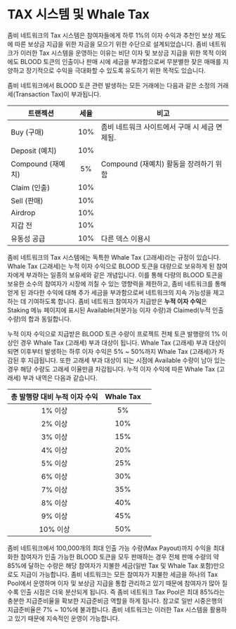 # TAX 시스템 및 Whale Tax

좀비 네트워크의 Tax 시스템은 참여자들에게 하루 1%의 이자 수익과 추천인 보상 제도에 따른 보상금 지급을 위한 자금을 모으기 위한 수단으로 설계되었습니다. 좀비 네트워크가 이러한 Tax 시스템을 운영하는 이유는 비단 이자 및 보상금 지급을 위한 목적 이외에도 BLOOD 토큰의 인출이나 판매 시에 세금을 부과함으로써 무분별한 잦은 매매를 지양하고 장기적으로 수익을 극대화할 수 있도록 유도하기 위한 목적도 있습니다.

좀비 네트워크에서 BLOOD 토큰 관련 발생하는 모든 거래에는 다음과 같은 소정의 거래세(Transaction Tax)이 부과됩니다.

| **트랜젝션**       | **세율**  |                          **비고** |
| -------------- | :-----: | ------------------------------- |
| Buy (구매)       |   10%   | 좀비 네트워크 사이트에서 구매 시 세금 면제됨.      |
| Deposit (예치)   |   10%   |                                 |
| Compound (재예치) |    5%   | Compound (재예치) 활동을 장려하기 위함      |
| Claim (인출)     |   10%   |                                 |
| Sell (판매)      |   10%   |                                 |
| Airdrop        |   10%   |                                 |
| 지갑 전           |   10%   |                                 |
| 유동성 공급         |   10%   | 다른 덱스 이용시                       |

좀비 네트워크의 Tax 시스템에는 독특한 Whale Tax (고래세)라는 규정이 있습니다. Whale Tax (고래세)는 누적 이자 수익으로 BLOOD 토큰을 대량으로 보유하게 된 참여자에게 부과하는 일종의 보유세와 같은 개념입니다. 이를 통해 다량의 BLOOD 토큰을 보유한 소수의 참여자가 시장에 끼칠 수 있는 영향력을 제한하고, 좀비 네트워크를 통해 얻게 된 과다한 수익에 대해 추가 세금을 부과함으로써 네트워크의 지속 가능성을 제고하는 데 기여하도록 합니다. 좀비 네트워크 참여자가 지급받은 **누적 이자 수익**은 Staking 메뉴 페이지에 표시된 Available(처분가능 이자 수량)과 Claimed(누적 인출 수량)의 합과 동일합니다.

누적 이자 수익으로 지급받은 BLOOD 토큰 수량이 프로젝트 전체 토큰 발행량의 1% 이상인 경우 Whale Tax (고래세) 부과 대상이 됩니다. Whale Tax (고래세) 부과 대상이 되면 이후부터 발생하는 하루 이자 수익은 5% \~ 50%까지 Whale Tax (고래세)가 차감된 후 지급됩니다. 또한 고래세 부과 대상이 되는 시점에 Available 수량이 남아 있는 경우 해당 수량도 고래세 이율만큼 차감됩니다. 누적 이자 수익에 따른 Whale Tax (고래세) 부과 내역은 다음과 같습니다.

| **총 발행량 대비 누적 이자 수익** | **Whale Tax** |   |
| :-------------------: | :-----------: | - |
|         1% 이상         |       5%      |   |
|         2% 이상         |      10%      |   |
|         3% 이상         |      15%      |   |
|         4% 이상         |      20%      |   |
|         5% 이상         |      25%      |   |
|         6% 이상         |      30%      |   |
|         7% 이상         |      35%      |   |
|         8% 이상         |      40%      |   |
|         9% 이상         |      45%      |   |
|         10% 이상        |      50%      |   |

좀비 네트워크에서 100,000개의 최대 인출 가능 수량(Max Payout)까지 수익을 최대화한 참여자가 인출 가능한 BLOOD 토큰을 모두 판매하는 경우 전체 판매 수량의 약 85%에 달하는 수량은 해당 참여자가 지불한 세금(일반 Tax 및 Whale Tax 포함)만으로도 지급이 가능합니다. 좀비 네트워크는 모든 참여자가 지불한 세금을 하나의 Tax Pool에서 운영하며 이자 및 보상금 지급을 통합 관리하고 있기 때문에 참여자가 많아 질수록 인출 시점은 더욱 분산되게 됩니다. 즉 좀비 네트워크 Tax Pool은 최대 85%라는 충분한 지급준비율을 확보한 지급준비금 역할을 하게 됩니다. 참고로 일반 시중은행의 지급준비율은 7% \~ 10%에 불과합니다. 좀비 네트워크는 이러한 Tax 시스템을 활용하고 있기 때문에 지속적인 운영이 가능합니다.
